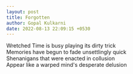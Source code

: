 ```yaml
---
layout: post
title: Forgotten
author: Gopal Kulkarni
date: 2022-08-13 22:09:15 +0530
---
```


Wretched Time is busy playing its dirty trick<br>
Memories have begun to fade unsettlingly quick<br>
Shenanigans that were enacted in collusion<br>
Appear like a warped mind's desperate delusion